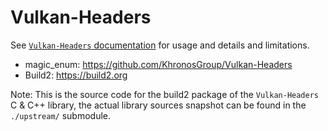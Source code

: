 # Vulkan-Headers

See [`Vulkan-Headers` documentation](https://github.com/KhronosGroup/Vulkan-Headers/tree/master/doc) for usage and details and
limitations.

 - magic_enum: https://github.com/KhronosGroup/Vulkan-Headers
 - Build2: https://build2.org

Note: This is the source code for the build2 package of the `Vulkan-Headers` C & C++ library,
the actual library sources snapshot can be found in the `./upstream/` submodule.

